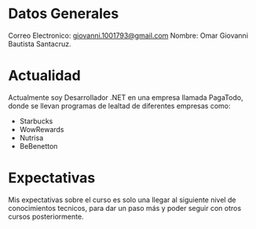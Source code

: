 # Datos Generales
Correo Electronico: giovanni.1001793@gmail.com
Nombre: Omar Giovanni Bautista Santacruz.

# Actualidad
Actualmente soy Desarrollador .NET en una empresa llamada PagaTodo, donde se llevan programas de lealtad de diferentes empresas como:
- Starbucks
- WowRewards
- Nutrisa
- BeBenetton

# Expectativas
Mis expectativas sobre el curso es solo una llegar al siguiente nivel de conocimientos tecnicos, para dar un paso más y poder seguir con otros cursos posteriormente.